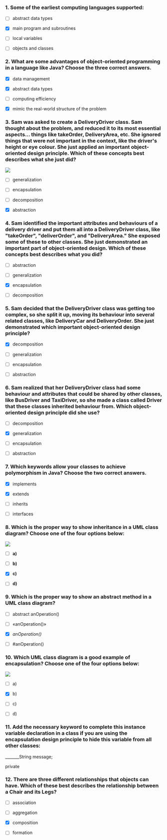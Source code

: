 ### 1. Some of the earliest computing languages supported:

- [ ] abstract data types

- [x] main program and subroutines

- [ ] local variables

- [ ] objects and classes

### 2. What are some advantages of object-oriented programming in a language like Java? **Choose the three correct answers.**

- [x] data management

- [x] abstract data types

- [ ] computing efficiency

- [x] mimic the real-world structure of the problem

### 3. Sam was asked to create a DeliveryDriver class. Sam thought about the problem, and reduced it to its most essential aspects… things like takeOrder, DeliveryArea, etc. She ignored things that were not important in the context, like the driver's height or eye colour. She just applied an important object-oriented design principle. Which of these concepts best describes what she just did?

![](https://d3c33hcgiwev3.cloudfront.net/imageAssetProxy.v1/be5CEnPnEeewexKhHrUb5g_a65555ccd92a02785e2697e3d7f07fbc_C1-Quiz2-Q3.png?expiry=1679184000000&hmac=MQWp2Lms8ZAY531Ommej6i6ZZ23ovsY8sAYqs-rrpR8)

- [ ] generalization

- [ ] encapsulation

- [ ] decomposition

- [x] abstraction

### 4. Sam identified the important attributes and behaviours of a delivery driver and put them all into a DeliveryDriver class, like "takeOrder", "deliverOrder", and "DeliveryArea." She exposed some of these to other classes. She just demonstrated an important part of object-oriented design. Which of these concepts best describes what you did?

- [ ] abstraction

- [ ] generalization

- [x] encapsulation

- [ ] decomposition

### 5. Sam decided that the DeliveryDriver class was getting too complex, so she split it up, moving its behaviour into several related classes, like DeliveryCar and DeliveryOrder. She just demonstrated which important object-oriented design principle?

- [x] decomposition

- [ ] generalization

- [ ] encapsulation

- [ ] abstraction

### 6. Sam realized that her DeliveryDriver class had some behaviour and attributes that could be shared by other classes, like BusDriver and TaxiDriver, so she made a class called Driver that these classes inherited behaviour from. Which object-oriented design principle did she use?

- [ ] decomposition

- [x] generalization

- [ ] encapsulation

- [ ] abstraction

### 7. Which keywords allow your classes to achieve polymorphism in Java? **Choose the two correct answers.**

- [x] implements

- [x] extends

- [ ] inherits

- [ ] interfaces

### 8. Which is the proper way to show inheritance in a UML class diagram? Choose one of the four options below:

![](https://d3c33hcgiwev3.cloudfront.net/imageAssetProxy.v1/qHu-rYK2EeeLKw4rVN2l6g_b539f6f1b16bcd338fbe1c85b463f50b_C1-Quiz2-03.png?expiry=1679184000000&hmac=ltfih0Wy9tG50xbDlH4YhAAVE20STIAecHjR5E4bEhw)

- [ ] **a)**

- [ ] **b)**

- [x] **c)**

- [ ] **d)**

### 9. Which is the proper way to show an abstract method in a UML class diagram?

- [ ] abstract anOperation()

- [ ] «anOperation()»

- [x] _anOperation()_

- [ ] \#anOperation()

### 10. Which UML class diagram is a good example of encapsulation? Choose one of the four options below:

![](https://d3c33hcgiwev3.cloudfront.net/imageAssetProxy.v1/QIG7q4jtEeeVww6sNtJtBg_a9208bad22f30ac823fdc93571fbef3e_C1Quiz2Q10---Page-1.png?expiry=1679184000000&hmac=1dk4MvRRNYXaHHh2qQEJVrGyQ_xegGZpGiS-ITq7nDs)


- [ ] a)

- [x] b)

- [ ] c)

- [ ] d)

### 11. Add the necessary keyword to complete this instance variable declaration in a class if you are using the encapsulation design principle to hide this variable from all other classes:

\_\_\_\_\_\_\_String message;

private

### 12. There are three different relationships that objects can have. Which of these best describes the relationship between a Chair and its Legs?

- [ ] association

- [ ] aggregation

- [x] composition

- [ ] formation